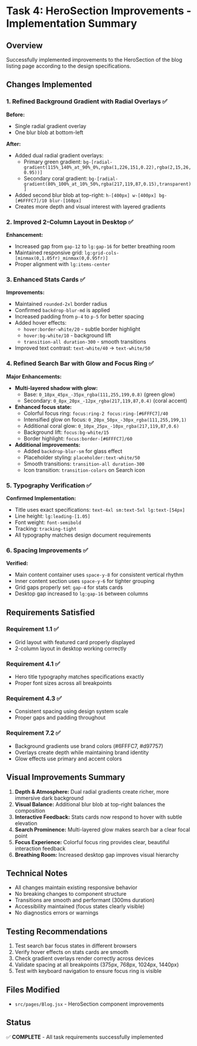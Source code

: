 # Task 4: HeroSection Improvements - Implementation Summary

## Overview
Successfully implemented improvements to the HeroSection of the blog listing page according to the design specifications.

## Changes Implemented

### 1. Refined Background Gradient with Radial Overlays ✅
**Before:**
- Single radial gradient overlay
- One blur blob at bottom-left

**After:**
- Added dual radial gradient overlays:
  - Primary green gradient: `bg-[radial-gradient(115%_140%_at_90%_0%,rgba(1,226,151,0.22),rgba(2,15,26,0.95))]`
  - Secondary coral gradient: `bg-[radial-gradient(80%_100%_at_10%_50%,rgba(217,119,87,0.15),transparent)]`
- Added second blur blob at top-right: `h-[400px] w-[400px] bg-[#6FFFC7]/10 blur-[160px]`
- Creates more depth and visual interest with layered gradients

### 2. Improved 2-Column Layout in Desktop ✅
**Enhancement:**
- Increased gap from `gap-12` to `lg:gap-16` for better breathing room
- Maintained responsive grid: `lg:grid-cols-[minmax(0,1.05fr)_minmax(0,0.95fr)]`
- Proper alignment with `lg:items-center`

### 3. Enhanced Stats Cards ✅
**Improvements:**
- Maintained `rounded-2xl` border radius
- Confirmed `backdrop-blur-md` is applied
- Increased padding from `p-4` to `p-5` for better spacing
- Added hover effects:
  - `hover:border-white/20` - subtle border highlight
  - `hover:bg-white/10` - background lift
  - `transition-all duration-300` - smooth transitions
- Improved text contrast: `text-white/40` → `text-white/50`

### 4. Refined Search Bar with Glow and Focus Ring ✅
**Major Enhancements:**
- **Multi-layered shadow with glow:**
  - Base: `0_18px_45px_-35px_rgba(111,255,199,0.8)` (green glow)
  - Secondary: `0_8px_20px_-12px_rgba(217,119,87,0.4)` (coral accent)
- **Enhanced focus state:**
  - Colorful focus ring: `focus:ring-2 focus:ring-[#6FFFC7]/40`
  - Intensified glow on focus: `0_20px_50px_-30px_rgba(111,255,199,1)`
  - Additional coral glow: `0_10px_25px_-10px_rgba(217,119,87,0.6)`
  - Background lift: `focus:bg-white/15`
  - Border highlight: `focus:border-[#6FFFC7]/60`
- **Additional improvements:**
  - Added `backdrop-blur-sm` for glass effect
  - Placeholder styling: `placeholder:text-white/50`
  - Smooth transitions: `transition-all duration-300`
  - Icon transition: `transition-colors` on Search icon

### 5. Typography Verification ✅
**Confirmed Implementation:**
- Title uses exact specifications: `text-4xl sm:text-5xl lg:text-[54px]`
- Line height: `lg:leading-[1.05]`
- Font weight: `font-semibold`
- Tracking: `tracking-tight`
- All typography matches design document requirements

### 6. Spacing Improvements ✅
**Verified:**
- Main content container uses `space-y-8` for consistent vertical rhythm
- Inner content section uses `space-y-6` for tighter grouping
- Grid gaps properly set: `gap-4` for stats cards
- Desktop gap increased to `lg:gap-16` between columns

## Requirements Satisfied

### Requirement 1.1 ✅
- Grid layout with featured card properly displayed
- 2-column layout in desktop working correctly

### Requirement 4.1 ✅
- Hero title typography matches specifications exactly
- Proper font sizes across all breakpoints

### Requirement 4.3 ✅
- Consistent spacing using design system scale
- Proper gaps and padding throughout

### Requirement 7.2 ✅
- Background gradients use brand colors (#6FFFC7, #d97757)
- Overlays create depth while maintaining brand identity
- Glow effects use primary and accent colors

## Visual Improvements Summary

1. **Depth & Atmosphere:** Dual radial gradients create richer, more immersive dark background
2. **Visual Balance:** Additional blur blob at top-right balances the composition
3. **Interactive Feedback:** Stats cards now respond to hover with subtle elevation
4. **Search Prominence:** Multi-layered glow makes search bar a clear focal point
5. **Focus Experience:** Colorful focus ring provides clear, beautiful interaction feedback
6. **Breathing Room:** Increased desktop gap improves visual hierarchy

## Technical Notes

- All changes maintain existing responsive behavior
- No breaking changes to component structure
- Transitions are smooth and performant (300ms duration)
- Accessibility maintained (focus states clearly visible)
- No diagnostics errors or warnings

## Testing Recommendations

1. Test search bar focus states in different browsers
2. Verify hover effects on stats cards are smooth
3. Check gradient overlays render correctly across devices
4. Validate spacing at all breakpoints (375px, 768px, 1024px, 1440px)
5. Test with keyboard navigation to ensure focus ring is visible

## Files Modified

- `src/pages/Blog.jsx` - HeroSection component improvements

## Status
✅ **COMPLETE** - All task requirements successfully implemented
